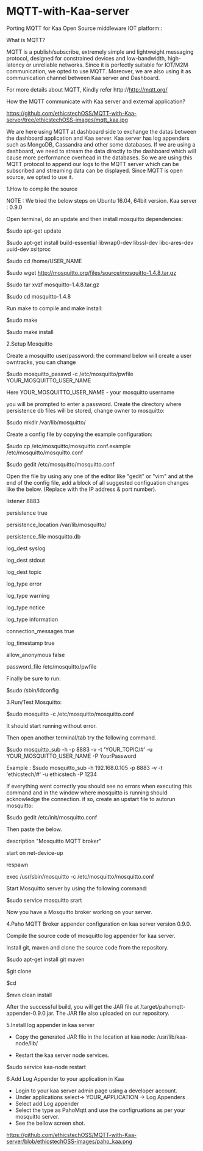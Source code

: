 # MQTT-with-Kaa-server
Porting MQTT for Kaa Open Source middleware IOT platform::

What is MQTT?

MQTT is a publish/subscribe, extremely simple and lightweight messaging protocol, designed for constrained devices and low-bandwidth, high-latency or unreliable networks. Since it is perfectly suitable for IOT/M2M communication, we opted to use MQTT. Moreover, we are also using it as communication channel between Kaa server and Dashboard.

For more details about MQTT, Kindly refer http://http://mqtt.org/

How the MQTT communicate with Kaa server and external application?

https://github.com/ethicstechOSS/MQTT-with-Kaa-server/tree/ethicstechOSS-images/mqtt_kaa.jpg

We are here using MQTT at dashboard side to exchange the datas between the dashboard application and Kaa server. Kaa server has log appenders such as MongoDB, Cassandra and other some databases. If we are using a dashboard, we need to stream the data directly to the dashboard which will cause  more performance overhead in the databases. So we are using this MQTT protocol to append our logs to the MQTT server which can be subscribed and streaming data can be displayed. Since MQTT is open source, we opted to use it. 

1.How to compile the source

NOTE : We tried the below steps on Ubuntu 16.04, 64bit version. Kaa server : 0.9.0

Open terminal, do an update and then install mosquitto dependencies:

$sudo apt-get update

$sudo apt-get install build-essential libwrap0-dev libssl-dev libc-ares-dev uuid-dev xsltproc

$sudo cd /home/USER_NAME

$sudo wget http://mosquitto.org/files/source/mosquitto-1.4.8.tar.gz

$sudo tar xvzf mosquitto-1.4.8.tar.gz

$sudo cd mosquitto-1.4.8

Run make to compile and make install:

$sudo make

$sudo make install


2.Setup Mosquitto

Create a mosquitto user/password: the command below will create a user owntracks, you can change

$sudo mosquitto_passwd -c /etc/mosquitto/pwfile YOUR_MOSQUITTO_USER_NAME

Here YOUR_MOSQUITTO_USER_NAME - your mosquitto username

you will be prompted to enter a password.
Create the directory where persistence db files will be stored, change owner to mosquitto:

$sudo mkdir /var/lib/mosquitto/

Create a config file by copying the example configuration:

$sudo cp /etc/mosquitto/mosquitto.conf.example /etc/mosquitto/mosquitto.conf

$sudo gedit /etc/mosquitto/mosquitto.conf

Open the file by using any one of the editor like "gedit" or "vim" and at the end of the config file, add a block of all suggested configuation changes like the below. (Replace <yourIP> with the IP address & port number).

listener 8883 <yourIP>

persistence true

persistence_location /var/lib/mosquitto/

persistence_file mosquitto.db

log_dest syslog

log_dest stdout

log_dest topic

log_type error

log_type warning

log_type notice

log_type information

connection_messages true

log_timestamp true

allow_anonymous false

password_file /etc/mosquitto/pwfile

Finally be sure to run:

$sudo /sbin/ldconfig


3.Run/Test Mosquitto:

$sudo mosquitto -c /etc/mosquitto/mosquitto.conf

It should start running without error.

Then open another terminal/tab try the following command.

$sudo mosquitto_sub -h <YourIP> -p 8883 -v -t 'YOUR_TOPIC/#' -u YOUR_MOSQUITTO_USER_NAME -P YourPassword

Example : $sudo mosquitto_sub -h 192.168.0.105 -p 8883 -v -t 'ethicstech/#' -u ethicstech -P 1234

If everything went correctly you should see no errors when executing this command and in the window where mosquitto is running should acknowledge the connection. if so, create an upstart file to autorun mosquitto:

$sudo gedit /etc/init/mosquitto.conf

Then paste the below. 

description "Mosquitto MQTT broker"

start on net-device-up

respawn

exec /usr/sbin/mosquitto -c /etc/mosquitto/mosquitto.conf

Start Mosquitto server by using the following command:

$sudo service mosquitto srart

Now you have a Mosquitto broker working on your server. 

4.Paho MQTT Broker appender configuration on kaa server version 0.9.0. 

Compile the source code of mosquitto log appender for kaa server.

Install git, maven and clone the source code from the repository.

$sudo apt-get install git maven 

$git clone <TODO REPLACE WITH GIT URL> 

$cd 

$mvn clean install

After the successful build, you will get the JAR file at /target/pahomqtt-appender-0.9.0.jar. The JAR file also uploaded on our repository. 

5.Install log appender in kaa server

 - Copy the generated JAR file in the location at kaa node: /usr/lib/kaa-node/lib/ 
 
 - Restart the kaa server node services.
 
$sudo service kaa-node restart

6.Add Log Appender to your application in Kaa

 - Login to your kaa server admin page using a developer account.
 - Under applications select-> YOUR_APPLICATION -> Log Appenders
 - Select add Log appender
 - Select the type as PahoMqtt and use the configruations as per your mosquitto server.
 - See the bellow screen shot.

https://github.com/ethicstechOSS/MQTT-with-Kaa-server/blob/ethicstechOSS-images/paho_kaa.png

